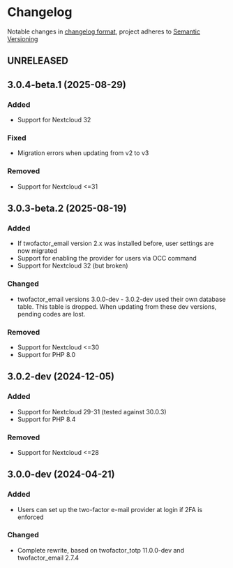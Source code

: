 <!--
  - SPDX-FileCopyrightText: 2025 Olav and Niklas Seyfarth, Contributors <https://github.com/datenschutz-individuell/twofactor_email/blob/main/CONTRIBUTORS.md>
  - SPDX-License-Identifier: AGPL-3.0-or-later
-->
# Changelog
Notable changes in [changelog format](https://keepachangelog.com/en/1.0.0/), project adheres to [Semantic Versioning](https://semver.org/spec/v2.0.0.html)

## UNRELEASED



## 3.0.4-beta.1 (2025-08-29)

### Added

- Support for Nextcloud 32

### Fixed

- Migration errors when updating from v2 to v3

### Removed

- Support for Nextcloud <=31

## 3.0.3-beta.2 (2025-08-19)

### Added

- If twofactor_email version 2.x was installed before, user settings are now migrated
- Support for enabling the provider for users via OCC command
- Support for Nextcloud 32 (but broken)

### Changed

- twofactor_email versions 3.0.0-dev - 3.0.2-dev used their own database table.
  This table is dropped. When updating from these dev versions, pending codes are lost.

### Removed

- Support for Nextcloud <=30
- Support for PHP 8.0

## 3.0.2-dev (2024-12-05)

### Added

- Support for Nextcloud 29-31 (tested against 30.0.3)
- Support for PHP 8.4

### Removed

- Support for Nextcloud <=28

## 3.0.0-dev (2024-04-21)

### Added

- Users can set up the two-factor e-mail provider at login if 2FA is enforced

### Changed

- Complete rewrite, based on twofactor_totp 11.0.0-dev and twofactor_email 2.7.4
